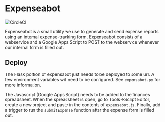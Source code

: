 # Expenseabot

[![CircleCI](https://circleci.com/gh/pennlabs/expensabot.svg?style=shield)](https://circleci.com/gh/pennlabs/expensabot)

Expenseabot is a small utility we use to generate and send expense reports using an internal expense-tracking form. Expenseabot consists of a webservice and a Google Apps Script to POST to the webservice whenever our internal form is filled out.

## Deploy

The Flask portion of expensabot just needs to be deployed to some url. A few environment variables will need to be configured. See `expensabot.py` for more information.

The Javascript (Google Apps Script) needs to be added to the finances spreadsheet. When the spreadsheet is open, go to Tools->Script Editor, create a new project and paste in the contents of `expensabot.js`. Finally, add a trigger to run the `submitExpense` function after the expense form is filled out.
